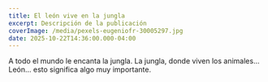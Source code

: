 ```yaml
---
title: El león vive en la jungla
excerpt: Descripción de la publicación
coverImage: /media/pexels-eugeniofr-30005297.jpg
date: 2025-10-22T14:36:00.000-04:00
---
```

A todo el mundo le encanta la jungla. La jungla, donde viven los animales... León... esto significa algo muy importante.